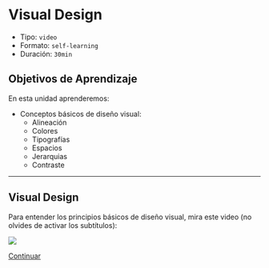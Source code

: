 # Visual Design

- Tipo: `video`
- Formato: `self-learning`
- Duración: `30min`

## Objetivos de Aprendizaje

En esta unidad aprenderemos:

* Conceptos básicos de diseño visual:
	* Alineación
	* Colores
	* Tipografías
	* Espacios
	* Jerarquias
	* Contraste
	

***

## Visual Design

Para entender los principios básicos de diseño visual, mira este video (no olvides de activar los subtítulos): 

[![](https://lh3.googleusercontent.com/518DBXWTvBvAczCq6bXLifeBRnudt_WbMre7l620DpvnaSPeD3yX6HWEG_9ls_LjoBQjcC0Rl3jHrUcaS70DdqNz_yMt6T3Cxr_Ci8eogYGCs1_Sz10zU0W61U_aVJHn23PgCcnA43M)](https://youtu.be/uKpfO331DY4?cc_lang_pref=es&cc_load_policy=1)



[Continuar](#)